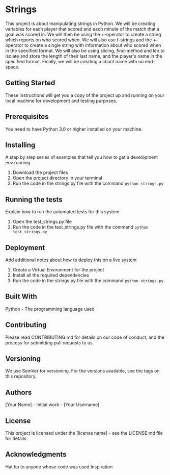 # Strings
This project is about manipulating strings in Python. We will be creating variables for each player that scored and each minute of the match that a goal was scored in. We will then be using the +-operator to create a string which reports on who scored when. We will also use f-strings and the +-operator to create a single string with information about who scored when in the specified format. We will also be using slicing, find-method and len to isolate and store the length of their last name, and the player's name in the specified format. Finally, we will be creating a chant name with no end-space. 

## Getting Started
These instructions will get you a copy of the project up and running on your local machine for development and testing purposes.

## Prerequisites
You need to have Python 3.0 or higher installed on your machine. 

## Installing
A step by step series of examples that tell you how to get a development env running

1. Download the project files
2. Open the project directory in your terminal
3. Run the code in the strings.py file with the command `python strings.py`

## Running the tests
Explain how to run the automated tests for this system

1. Open the test_strings.py file
2. Run the code in the test_strings.py file with the command `python test_strings.py`

## Deployment
Add additional notes about how to deploy this on a live system

1. Create a Virtual Environment for the project
2. Install all the required dependencies
3. Run the code in the strings.py file with the command `python strings.py`

## Built With
Python - The programming language used

## Contributing
Please read CONTRIBUTING.md for details on our code of conduct, and the process for submitting pull requests to us.

## Versioning
We use SemVer for versioning. For the versions available, see the tags on this repository.

## Authors
[Your Name] - Initial work - [Your Username]

## License
This project is licensed under the [license name] - see the LICENSE.md file for details

## Acknowledgments
Hat tip to anyone whose code was used
Inspiration


